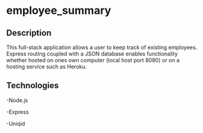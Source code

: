 # employee_summary

## Description

This full-stack application allows a user to keep track of existing employees. Express routing coupled with a JSON database enables functionality whether hosted on ones own computer (local host port 8080) or on a hosting service such as Heroku.

## Technologies

-Node.js

-Express

-Uniqid
